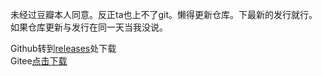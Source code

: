 未经过豆瓣本人同意。反正ta也上不了git。懒得更新仓库。下最新的发行就行。如果仓库更新与发行在同一天当我没说。  

Github转到[releases](https://github.com/apples1949/douban-l4d2-plugins-set/releases/tag/beifen)处下载  
Gitee[点击下载](https://gitee.com/apples1949/douban-l4d2-plugins-set/repository/archive/main.zip)
